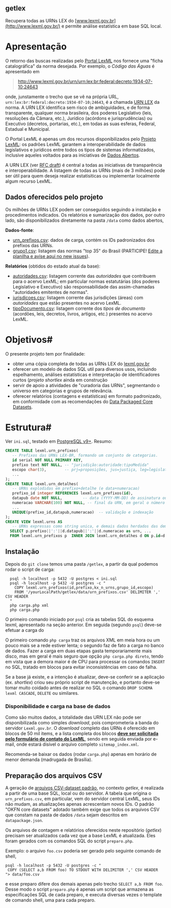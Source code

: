 getlex
------
Recupera todas as URNs LEX do [www.lexml.gov.br](http://www.lexml.gov.br/) e permite análise estatística em base SQL local.

# Apresentação #
O retorno das buscas realizadas pelo  [Portal LexML](http://www.lexml.gov.br/) nos fornece uma "ficha catalográfica" da norma desejada. Por exemplo, o *Código das Águas* é apresentado em 

> http://www.lexml.gov.br/urn/urn:lex:br:federal:decreto:1934-07-10;24643

onde, junstamente o trecho que se vê na própria URL, `urn:lex:br:federal:decreto:1934-07-10;24643`, é a chamada [URN LEX](https://pt.wikipedia.org/wiki/Lex_(URN)) da norma. A URN LEX identifica sem risco de ambiguidades, e de forma transparente, qualquer norma brasileira, dos poderes Legislativo (leis, resoluções da Câmara, etc.), Jurídico (acórdons e jurisprudências) ou Executivo (decretos, portarias, etc.), em todas as suas esferas, Federal, Estadual e Municipal.

O Portal LexML é apenas um dos recursos disponibilizados pelo [Projeto LexML](http://projeto.lexml.gov.br/): os padrões LexML garantem a interoperabilidade de dados legislativos e jurídicos entre todos os tipos de sistemas informatizados, inclusive aqueles voltados para as iniciativas de  [Dados Abertos](http://dados.gov.br/dados-abertos/).

A URN LEX (ver [RFC draft](https://datatracker.ietf.org/doc/draft-spinosa-urn-lex/)) é central a todas as iniciativas de transparência e interoperabilidade. A listagem de todas as URNs (mais de 3 milhões) pode ser útil para quem deseja realizar estatísiticas ou implementar localmente algum recurso LexML.

## Dados oferecidos pelo projeto
Os milhões de URNs LEX podem ser conseguidos seguindo a instalação e procedimentos indicados. Os relatórios e sumarização dos dados, por outro lado, são disponibilizados diretamente na pasta `/data` como dados abertos,

**Dados-fonte**:

 * [urn_prefixos.csv](https://github.com/ppKrauss/getlex/blob/master/data/urn_prefixos.csv): dados de carga, contém os IDs padronizados dos prefixos das URNs.
 * [grupo1.csv](https://github.com/ppKrauss/getlex/blob/master/data/grupo1.csv): listagem das normas "top 35" do Brasil (PARTICIPE! [Edite a planilha e avise aqui no new issues](https://docs.google.com/spreadsheets/d/1_8pmaPkmnPc-EnKFCPbT_YkiaON1nXZFO2i3ITrqog8/edit?usp=sharing)).

**Relatórios** (obtidos do estado atual da base):
 * [autoridades.csv](https://github.com/ppKrauss/getlex/blob/master/data/autoridades.csv): listagem corrente das *autoridades* que contribuem para o acervo LexML; em particular normas estatutárias (dos poderes Legislativo e Executivo) são responsabilidade das assim-chamadas "autoridades emitentes de normas".
 * [jurisdicoes.csv](https://github.com/ppKrauss/getlex/blob/master/data/jurisdicoes.csv): listagem corrente das jurisdições (áreas) com *autoridades* que estão presentes no acervo LexML.
 * [tipoDocumento.csv](https://github.com/ppKrauss/getlex/blob/master/data/tipoDocumento.csv): listagem corrente dos *tipos de documento* (acordões, leis, decretos, livros, artigos, etc.) presentes no acervo LexML.

# Objetivos#
O presente projeto tem por finalidade:
 * obter uma cópia completa de todas as URNs LEX do [lexml.gov.br](http://lexml.gov.br)
 * oferecer um modelo de dados SQL util para diversos usos, incluindo espelhamento, análises estatísticas e interpretação de identificadores curtos (*projeto shortlex* ainda em construção
 * servir de apoio a atividades de "curadoria das URNs", segmentando o universo em categorias e grupos de relevância.
 * oferecer relatórios (contagens e estatísticas) em formato padronizado, em conformidade com as recomendações do [Data Packaged Core Datasets](https://github.com/datasets).

# Estrutura#
Ver `ini.sql`, testado em [PostgreSQL v9+](http://www.postgresql.org/). Resumo:

```sql
CREATE TABLE lexml.urn_prefixos(
   -- Prefixos das URNs LEX-BR, formando um conjunto de categorias.
   id serial NOT NULL PRIMARY KEY,
   prefixo text NOT NULL, -- "jurisdição:autoridade:tipoMedida"
   escopo char(3),        -- prj=proposições, jus=justiça, leg=legislativo/executivo, bib=bibliotecas
   ...
);
CREATE TABLE lexml.urn_detalhes(
   -- URNs explodidas em prefixo+detalhe (e data+numeracao)
   prefixo_id integer REFERENCES lexml.urn_prefixos(id),
   datapub date NOT NULL,         -- data (YYYY-MM-DD) de assinatura ou de publicação
   numeracao VARCHAR(100) NOT NULL, -- final da URN, em geral o número ou código da norma
   ...
   UNIQUE(prefixo_id,datapub,numeracao)  -- validação e indexação
);
CREATE VIEW lexml.urns AS
   -- URNs expressas como string unica, e demais dados herdados das demais tabelas.
  SELECT p.prefixo||':'||d.datapub||':'||d.numeracao as urn, ... 
  FROM lexml.urn_prefixos p  INNER JOIN lexml.urn_detalhes d ON p.id=d.prefixo_id;
```

## Instalação
Depois do `git clone` temos uma pasta `/getlex`, a partir da qual podemos rodar o script de carga:
```shel
  psql -h localhost -p 5432 -U postgres < ini.sql
  psql -h localhost -p 5432 -U postgres -c "
    COPY lexml.urn_prefixos(id,prefixo,kx_n_urns,grupo_id,escopo) 
    FROM '/yourLocalPath/getlex/data/urn_prefixos.csv' DELIMITER ',' CSV HEADER
  "
  php carga.php xml
  php carga.php
```

O primeiro comando iniciado por `psql` cria as tabelas SQL do esquema lexml, apresentado na seção anterior. Em seguida (segundo  `psql`) deve-se efetuar a carga do 


O primeiro comando `php carga` traz os arquivos XML em meia hora ou um pouco mais se a rede estiver lenta; o segundo faz de fato a carga no banco de dados. Fazer a carga em duas etapas gasta temporariamente mais disco, mas em geral é mais seguro que opção `php carga.php direto`, tendo em vista que a demora maior é de CPU para processar os comandos `INSERT` no SQL, tratado em blocos para evitar inconsistências em caso de falha.

Se a base já existe, e a intenção é atualizar, deve-se conferir se a aplicação (ex. *shortlex*) criou seu próprio script de manutenção, e portanto deve-se tomar muito coidado antes de realizar no SQL o comando `DROP SCHEMA lexml CASCADE`, `DELETE` ou similares.

### Disponibilidade e carga na base de dados
Como são muitos dados, a totalidade das URN LEX não pode ser disponibilizada como simples *download*, pois comprometeria a banda do servidor `Lexml.gov.br`. O *download* completo das URNs é oferecido em blocos de 50 mil items, e a lista completa dos blocos **[deve ser solicitada pelo formulário de contato do LexML](http://projeto.lexml.gov.br/contact-info)**, sendo em  seguida enviada por e-mail, onde estará disível o arquivo completo `sitemap_index.xml`.

Recomenda-se baixar os dados (rodar `carga.php`) apenas em horário de menor demanda (madrugada de Brasília).

## Preparação dos arquivos CSV
A geração de [arquivos CSV-dataset padrão](https://github.com/datasets), no contexto *getlex*, é realizada a partir de uma base SQL, local ou do servidor. A tabela que origina o `urn_prefixos.csv`, em particular, vem do servidor central LexML, seus IDs não mudam, as atualizações apenas acrescentam novos IDs. O padrão "OKFN core datasets" adotado também exige que todos os arquivos CSV que constam na pasta de dados `/data` sejam descritos em `datapackage.json`.

Os arquivos de contagem e relatórios oferecidos neste repositório (*getlex*) precisam ser atualizados cada vez que a base LexML é atualizada. Eles foram gerados com os comandos SQL do script `preparo.php`.

Exemplo: o arquivo `foo.csv` poderia ser gerado pelo seguinte comando de shell,
```shell
psql -h localhost -p 5432 -U postgres -c "
 COPY (SELECT a,b FROM foo) TO STDOUT WITH DELIMITER ',' CSV HEADER
"> data/foo.csv
```
e esse preparo difere dos demais apenas pelo trecho `SELECT a,b FROM foo`. Desse modo o script  `preparo.php` é apenas um script que armazena as especificações SQL de cada preparo, e executa diversas vezes o template de comando shell, uma para cada preparo.
<!--
ou ainda com `\copy (...) TO '/tmp/test.csv' WITH ...` (o PHP também oferece [pg_copy_to](http://php.net/manual/en/function.pg-copy-to.php)), mas a chamada `psql` no termial (*client*) das versões novas (v9+) vem munidas do STDIN/STDOUT.
-->


